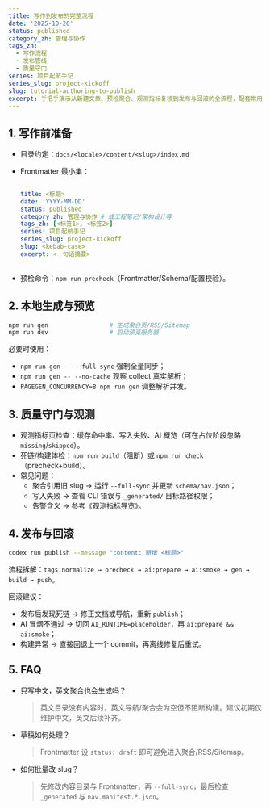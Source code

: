 ```yaml
---
title: 写作到发布的完整流程
date: '2025-10-20'
status: published
category_zh: 管理与协作
tags_zh:
  - 写作流程
  - 发布管线
  - 质量守门
series: 项目起航手记
series_slug: project-kickoff
slug: tutorial-authoring-to-publish
excerpt: 手把手演示从新建文章、预检聚合、观测指标复核到发布与回滚的全流程，配套常用命令与问题排查清单。
---
```


## 1. 写作前准备

- 目录约定：`docs/<locale>/content/<slug>/index.md`
- Frontmatter 最小集：

  ```yaml
  ---
  title: <标题>
  date: 'YYYY-MM-DD'
  status: published
  category_zh: 管理与协作 # 或工程笔记/架构设计等
  tags_zh: [<标签1>, <标签2>]
  series: 项目起航手记
  series_slug: project-kickoff
  slug: <kebab-case>
  excerpt: <一句话摘要>
  ---
  ```

- 预检命令：`npm run precheck`（Frontmatter/Schema/配置校验）。

## 2. 本地生成与预览

```bash
npm run gen                 # 生成聚合页/RSS/Sitemap
npm run dev                 # 启动预览服务器
```

必要时使用：

- `npm run gen -- --full-sync` 强制全量同步；
- `npm run gen -- --no-cache` 观察 collect 真实解析；
- `PAGEGEN_CONCURRENCY=8 npm run gen` 调整解析并发。

## 3. 质量守门与观测

- 观测指标页检查：缓存命中率、写入失败、AI 概览（可在占位阶段忽略 `missing`/`skipped`）。
- 死链/构建体检：`npm run build`（阻断）或 `npm run check`（precheck+build）。
- 常见问题：
  - 聚合引用旧 slug → 运行 `--full-sync` 并更新 `schema/nav.json`；
  - 写入失败 → 查看 CLI 错误与 `_generated/` 目标路径权限；
  - 告警含义 → 参考《观测指标导览》。

## 4. 发布与回滚

```bash
codex run publish --message "content: 新增 <标题>"
```

流程拆解：`tags:normalize → precheck → ai:prepare → ai:smoke → gen → build → push`。

回滚建议：

- 发布后发现死链 → 修正文档或导航，重新 `publish`；
- AI 冒烟不通过 → 切回 `AI_RUNTIME=placeholder`，再 `ai:prepare && ai:smoke`；
- 构建异常 → 直接回退上一个 commit，再离线修复后重试。

## 5. FAQ

- 只写中文，英文聚合也会生成吗？
  > 英文目录没有内容时，英文导航/聚合会为空但不阻断构建。建议初期仅维护中文，英文后续补齐。
- 草稿如何处理？
  > Frontmatter 设 `status: draft` 即可避免进入聚合/RSS/Sitemap。
- 如何批量改 slug？
  > 先修改内容目录与 Frontmatter，再 `--full-sync`，最后检查 `_generated` 与 `nav.manifest.*.json`。
